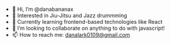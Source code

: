 - 👋 Hi, I’m @danabananax
- 👀 Interested in Jiu-Jitsu and Jazz drummming
- 🌱 Currently learning frontend-based technologies like React
- 💞️ I’m looking to collaborate on anything to do with javascript!
- 📫 How to reach me:  danalark0109@gmail.com

<!---
danabananax/danabananax is a ✨ special ✨ repository because its `README.md` (this file) appears on your GitHub profile.
You can click the Preview link to take a look at your changes.
--->
